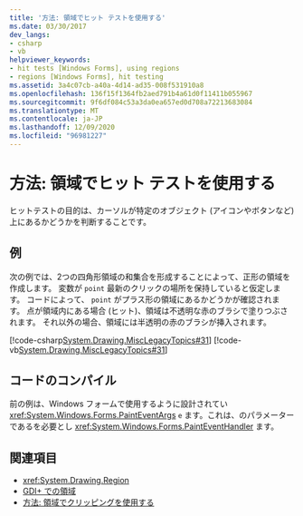 ```yaml
---
title: '方法: 領域でヒット テストを使用する'
ms.date: 03/30/2017
dev_langs:
- csharp
- vb
helpviewer_keywords:
- hit tests [Windows Forms], using regions
- regions [Windows Forms], hit testing
ms.assetid: 3a4c07cb-a40a-4d14-ad35-008f531910a8
ms.openlocfilehash: 136f15f1364fb2aed791b4a61d0f11411b055967
ms.sourcegitcommit: 9f6df084c53a3da0ea657ed0d708a72213683084
ms.translationtype: MT
ms.contentlocale: ja-JP
ms.lasthandoff: 12/09/2020
ms.locfileid: "96981227"
---
```

# <a name="how-to-use-hit-testing-with-a-region"></a>方法: 領域でヒット テストを使用する
ヒットテストの目的は、カーソルが特定のオブジェクト (アイコンやボタンなど) 上にあるかどうかを判断することです。  
  
## <a name="example"></a>例  
 次の例では、2つの四角形領域の和集合を形成することによって、正形の領域を作成します。 変数が `point` 最新のクリックの場所を保持していると仮定します。 コードによって、 `point` がプラス形の領域にあるかどうかが確認されます。 点が領域内にある場合 (ヒット)、領域は不透明な赤のブラシで塗りつぶされます。 それ以外の場合、領域には半透明の赤のブラシが挿入されます。  
  
 [!code-csharp[System.Drawing.MiscLegacyTopics#31](~/samples/snippets/csharp/VS_Snippets_Winforms/System.Drawing.MiscLegacyTopics/CS/Class1.cs#31)]
 [!code-vb[System.Drawing.MiscLegacyTopics#31](~/samples/snippets/visualbasic/VS_Snippets_Winforms/System.Drawing.MiscLegacyTopics/VB/Class1.vb#31)]  
  
## <a name="compiling-the-code"></a>コードのコンパイル  
 前の例は、Windows フォームで使用するように設計されてい <xref:System.Windows.Forms.PaintEventArgs> `e` ます。これは、のパラメーターであるを必要とし <xref:System.Windows.Forms.PaintEventHandler> ます。  
  
## <a name="see-also"></a>関連項目

- <xref:System.Drawing.Region>
- [GDI+ での領域](regions-in-gdi.md)
- [方法: 領域でクリッピングを使用する](how-to-use-clipping-with-a-region.md)
